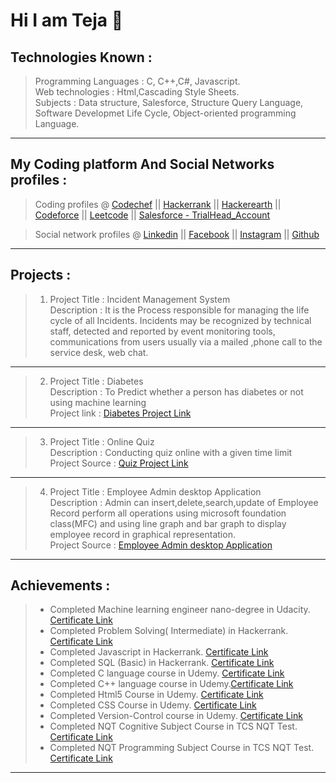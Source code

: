 # Hi I am Teja 👋

<!--
**tejaanuchuri/tejaanuchuri** is a ✨ _special_ ✨ repository because its `README.md` (this file) appears on your GitHub profile.

Here are some ideas to get you started:

- 🔭 I’m currently working on ...
- 🌱 I’m currently learning ...
- 👯 I’m looking to collaborate on ...
- 🤔 I’m looking for help with ...
- 💬 Ask me about ...
- 📫 How to reach me: ...
- 😄 Pronouns: ...
- ⚡ Fun fact: ...
-->
Technologies Known : 
------------------------------------------------------------------------------------------------------------------------------------------------------------------------
> Programming Languages  : C, C++,C#, Javascript. <br/>
> Web technologies       : Html,Cascading Style Sheets. <br/>
> Subjects               : Data structure, Salesforce, Structure Query Language, Software Developmet Life Cycle, Object-oriented programming Language.
------------------------------------------------------------------------------------------------------------------------------------------------------------------------


My Coding platform And Social Networks profiles :
------------------------------------------------------------------------------------------------------------------------------------------------------------------------
> Coding profiles      @    [Codechef](https://www.codechef.com/users/tejaanuchuri)   ||  [Hackerrank](https://www.hackerrank.com/315175710010_CSE?hr_r=1)   || [Hackerearth](https://www.hackerearth.com/@tejaanuchuri)    ||    [Codeforce](https://codeforces.com/profile/tejaanuchuri)   ||   [Leetcode](https://leetcode.com/tejaanuchuri/)  || [Salesforce - TrialHead_Account](https://trailblazer.me/id/anuchuriteja) 

> Social network profiles @ [Linkedin](https://www.linkedin.com/in/tejaanuchuri/)    ||     [Facebook](https://www.facebook.com/ANUCHURITEJA/)    ||   [Instagram](https://www.instagram.com/teja_anuchuri/)   || [Github](https://github.com/tejaanuchuri)
------------------------------------------------------------------------------------------------------------------------------------------------------------------------



Projects :
------------------------------------------------------------------------------------------------------------------------------------------------------------------------
 > 1. Project Title  : Incident Management System 
 ><br/>Description   : It is the Process responsible for managing the life cycle of all Incidents. Incidents may be recognized by technical staff, detected and reported by event monitoring tools, communications from users usually via a mailed ,phone call to the service desk, web chat.    
------------------------------------------------------------------------------------------------------------------------------------------------------------------------
> 2. Project Title   : Diabetes
><br/>Description    : To Predict whether a person has diabetes or not using machine learning
><br/>Project link   : [Diabetes Project Link](https://github.com/tejaanuchuri/Diabetes)
------------------------------------------------------------------------------------------------------------------------------------------------------------------------   
> 3. Project Title   : Online Quiz
><br/>Description    : Conducting quiz online with a given time limit
><br/>Project Source : [Quiz Project Link](https://github.com/tejaanuchuri/Quiz)
------------------------------------------------------------------------------------------------------------------------------------------------------------------------
 
> 4. Project Title   : Employee Admin desktop Application
><br/>Description    : Admin can insert,delete,search,update of Employee Record perform all operations using microsoft foundation class(MFC) and using line graph and bar     graph to display employee record in graphical representation.
><br/>Project Source : [Employee Admin desktop Application](https://github.com/tejaanuchuri/Employee-Admin-App)
------------------------------------------------------------------------------------------------------------------------------------------------------------------------
   
   
Achievements :
------------------------------------------------------------------------------------------------------------------------------------------------------------------------
> - Completed Machine learning engineer nano-degree in Udacity. [Certificate Link](https://graduation.udacity.com/confirm/RKP9PFUV)
> - Completed Problem Solving( Intermediate) in Hackerrank. [Certificate Link](https://www.hackerrank.com/certificates/9438053a370d)
> - Completed Javascript in Hackerrank. [Certificate Link](https://www.hackerrank.com/certificates/6825b358ba6d)
> - Completed SQL (Basic) in Hackerrank. [Certificate Link](https://www.hackerrank.com/certificates/eb3ecf27f700)
> - Completed C language course in Udemy. [Certificate Link](https://udemy-certificate.s3.amazonaws.com/image/UC-44d4ada6-cbdb-42f5-b404-98e62d716c38.jpg)
> - Completed C++ language course in Udemy.[Certificate Link](https://udemy-certificate.s3.amazonaws.com/pdf/UC-30a939af-35a2-4126-898e-c892914d64fd.pdf)
> - Completed Html5 Course in Udemy. [Certificate Link](https://udemy-certificate.s3.amazonaws.com/pdf/UC-e0f1c7f2-1a0b-42ad-ad15-069769f48dc8.pdf)
> - Completed CSS Course in Udemy. [Certificate Link](https://udemy-certificate.s3.amazonaws.com/pdf/UC-6da0e830-e20b-454e-9b27-fdde3fcb7618.pdf)
> - Completed Version-Control course in Udemy. [Certificate Link](https://udemy-certificate.s3.amazonaws.com/pdf/UC-aea1b426-bec6-40f2-81ff-cdf75fbdc015.pdf)
> - Completed NQT Cognitive Subject Course in TCS NQT Test. [Certificate Link](https://drive.google.com/file/d/1ZkcfIRRqJ1Z35bBcAPUXpxlK3QKTk5Ug/view?usp=sharing)
> - Completed NQT Programming Subject Course in TCS NQT Test. [Certificate Link](https://drive.google.com/file/d/1J40U1Jzg128uQ-hdi7yv25qZIrf0hquN/view?usp=sharing)
------------------------------------------------------------------------------------------------------------------------------------------------------------------------
